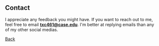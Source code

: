 ## Contact

I appreciate any feedback you might have. If you want to reach out to me, feel free to email **txc461@case.edu**. I'm better at replying emails than any of my other social medias. 


[Back](./index.html)
